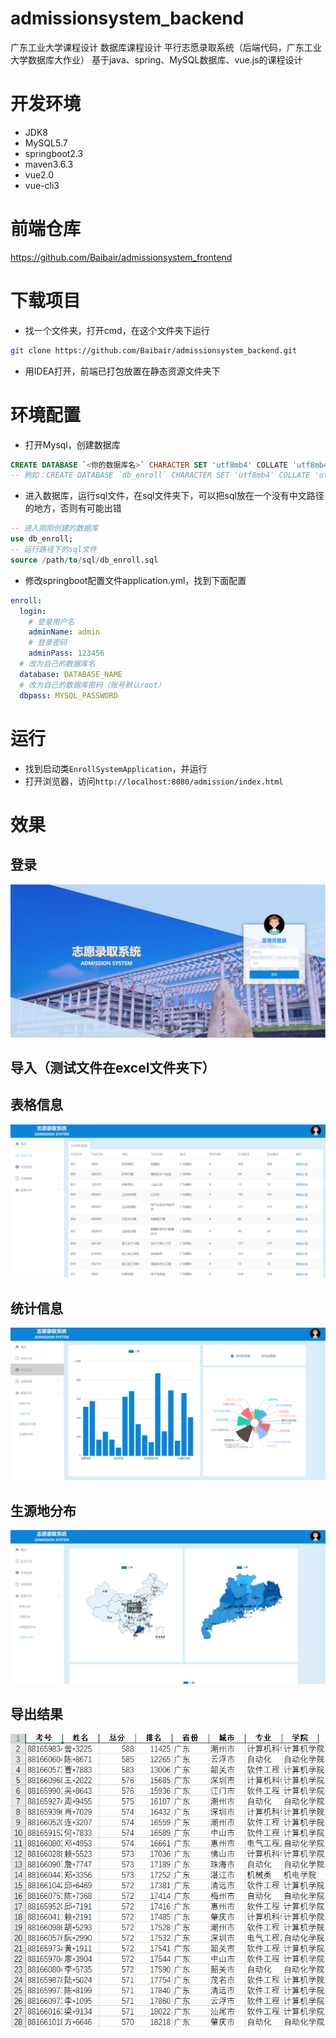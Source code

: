 # admissionsystem_backend
广东工业大学课程设计
数据库课程设计
平行志愿录取系统（后端代码，广东工业大学数据库大作业）
基于java、spring、MySQL数据库、vue.js的课程设计

# 开发环境
* JDK8
* MySQL5.7
* springboot2.3
* maven3.6.3
* vue2.0
* vue-cli3

# 前端仓库
https://github.com/Baibair/admissionsystem_frontend

# 下载项目
* 找一个文件夹，打开cmd，在这个文件夹下运行
```bash
git clone https://github.com/Baibair/admissionsystem_backend.git
```
* 用IDEA打开，前端已打包放置在静态资源文件夹下

# 环境配置
* 打开Mysql，创建数据库
```sql
CREATE DATABASE `<你的数据库名>` CHARACTER SET 'utf8mb4' COLLATE 'utf8mb4_general_ci';
-- 例如：CREATE DATABASE `db_enroll` CHARACTER SET 'utf8mb4' COLLATE 'utf8mb4_general_ci';
```
* 进入数据库，运行sql文件，在sql文件夹下，可以把sql放在一个没有中文路径的地方，否则有可能出错
```sql
-- 进入刚刚创建的数据库
use db_enroll;
-- 运行路径下的sql文件
source /path/to/sql/db_enroll.sql
```
* 修改springboot配置文件application.yml，找到下面配置
```yaml
enroll:
  login:
    # 登录用户名
    adminName: admin
    # 登录密码
    adminPass: 123456
  # 改为自己的数据库名
  database: DATABASE_NAME
  # 改为自己的数据库密码（账号默认root）
  dbpass: MYSQL_PASSWORD
```

# 运行
* 找到启动类`EnrollSystemApplication`，并运行
* 打开浏览器，访问`http://localhost:8080/admission/index.html`

# 效果
## 登录
![img](https://github.com/Baibair/admissionsystem_backend/blob/master/images/Snipaste_2020-10-26_13-34-25.png)
## 导入（测试文件在excel文件夹下）
## 表格信息
![img](https://github.com/Baibair/admissionsystem_backend/blob/master/images/Snipaste_2020-10-26_13-38-37.png)
## 统计信息
![img](https://github.com/Baibair/admissionsystem_backend/blob/master/images/Snipaste_2020-10-26_13-39-28.png)
## 生源地分布
![img](https://github.com/Baibair/admissionsystem_backend/blob/master/images/Snipaste_2020-10-26_13-40-11.png)
## 导出结果
![img](https://github.com/Baibair/admissionsystem_backend/blob/master/images/Snipaste_2020-10-26_13-41-04.png)
